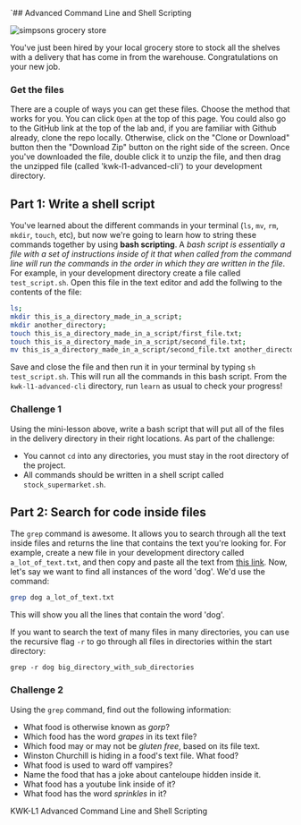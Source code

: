 `## Advanced Command Line and Shell Scripting

![simpsons grocery store](https://metrouk2.files.wordpress.com/2015/06/simpsons-2.gif)

You've just been hired by your local grocery store to stock all the shelves with a delivery that has come in from the warehouse. Congratulations on your new job.

### Get the files
There are a couple of ways you can get these files. Choose the method that works for you. You can click `Open` at the top of this page. You could also go to the GitHub link at the top of the lab and, if you are familiar with Github already, clone the repo locally. Otherwise, click on the "Clone or Download" button then the "Download Zip" button on the right side of the screen. Once you've downloaded the file, double click it to unzip the file, and then drag the unzipped file (called 'kwk-l1-advanced-cli') to your development directory.

## Part 1: Write a shell script
You've learned about the different commands in your terminal (`ls`, `mv`, `rm`, `mkdir`, `touch`, etc), but now we're going to learn how to string these commands together by using **bash scripting**. A _bash script is essentially a file with a set of instructions inside of it that when called from the command line will run the commands in the order in which they are written in the file_. For example, in your development directory create a file called `test_script.sh`. Open this file in the text editor and add the follwing to the contents of the file:

```bash
ls;
mkdir this_is_a_directory_made_in_a_script;
mkdir another_directory;
touch this_is_a_directory_made_in_a_script/first_file.txt;
touch this_is_a_directory_made_in_a_script/second_file.txt;
mv this_is_a_directory_made_in_a_script/second_file.txt another_directory

```

Save and close the file and then run it in your terminal by typing `sh test_script.sh`. This will run all the commands in this bash script. From the `kwk-l1-advanced-cli` directory, run `learn` as usual to check your progress!

### Challenge 1
Using the mini-lesson above, write a bash script that will put all of the files in the delivery directory in their right locations. As part of the challenge:
- You cannot `cd` into any directories, you must stay in the root directory of the project.
- All commands should be written in a shell script called `stock_supermarket.sh`.

## Part 2: Search for code inside files

The `grep` command is awesome. It allows you to search through all the text inside files and returns the line that contains the text you're looking for. For example, create a new file in your development directory called `a_lot_of_text.txt`, and then copy and paste all the text from [this link](http://www.fullbooks.com/The-Adventures-of-Huckleberry-Finn-Complete1.html). Now, let's say we want to find all instances of the word 'dog'. We'd use the command:

```bash
grep dog a_lot_of_text.txt
```

This will show you all the lines that contain the word 'dog'.

If you want to search the text of many files in many directories, you can use the recursive flag `-r` to go through all files in directories within the start directory:

```
grep -r dog big_directory_with_sub_directories
```

### Challenge 2

Using the `grep` command, find out the following information:

* What food is otherwise known as _gorp_?
* Which food has the word _grapes_ in its text file?
* Which food may or may not be _gluten free_, based on its file text.
* Winston Churchill is hiding in a food's text file. What food?
* What food is used to ward off vampires?
* Name the food that has a joke about canteloupe hidden inside it.
* What food has a youtube link inside of it?
* What food has the word _sprinkles_ in it?

<p data-visibility='hidden'>KWK-L1 Advanced Command Line and Shell Scripting</p>
